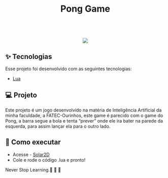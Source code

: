 <h1 align="center" >
Pong Game
</h1>




<br>

<h1 align="center" >



  <img  src="https://user-images.githubusercontent.com/60237326/173701850-d93ae2ba-e75b-4f29-b294-3f5197e14602.png">
  


  
  
  </h1>






## ✨ Tecnologias

Esse projeto foi desenvolvido com as seguintes tecnologias:

- [Lua](https://www.lua.org/)



## 💻 Projeto

Este projeto é um jogo  desenvolvido na matéria de Inteligência Artificial  da minha faculdade, a FATEC-Ourinhos, este game é parecido com o game do Pong, a barra segue a bola e tenta “prever” onde ele ira bater na parede da esquerda, para assim lançar ela para o  outro lado.



## 🚀 Como executar

- Acesse - [Solar2D](https://playground.solar2d.com/)
- Cole e rode o código .lua e pronto!


Never Stop Learning.🚀 🚀 🚀 

